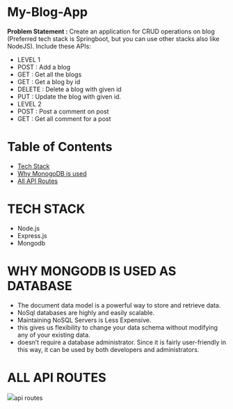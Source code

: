 # My-Blog-App
**Problem Statement :** Create an application for CRUD operations on blog (Preferred tech stack is Springboot, but you can use other 
stacks also like NodeJS). Include these APIs: 
- LEVEL 1
- POST : Add a blog
- GET : Get all the blogs
- GET : Get a blog by id 
- DELETE : Delete a blog with given id 
- PUT : Update the blog with given id.
- LEVEL 2
- POST : Post a comment on post
- GET : Get all comment for a post

# Table of Contents

 - <a href="#techstack ">Tech Stack</a>
 - <a href="#mongo ">Why MonogoDB is used</a>
 - <a href="#routes">All API Routes</a>

 
 
 ## <h1 id = "techstack">TECH STACK</h1>
 - Node.js
 - Express.js
 - Mongodb



## <h1 id = "mongo">WHY MONGODB IS USED AS DATABASE</h1>
- The document data model is a powerful way to store and retrieve data.
- NoSql databases are highly and easily scalable.
- Maintaining NoSQL Servers is Less Expensive.
- this gives us flexibility to change your data schema without modifying any of your existing data.
- doesn’t require a database administrator. Since it is fairly user-friendly in this way, it can be used by both developers and administrators.


## <h1 id = "routes">ALL API ROUTES</h1>

<img src="abc.png">api routes</img>


